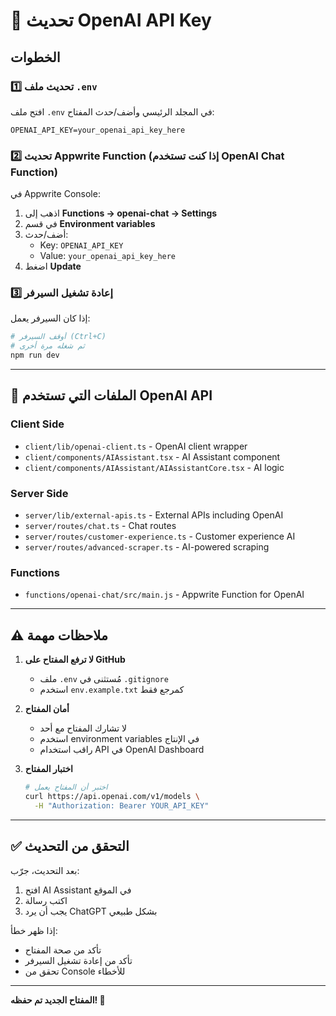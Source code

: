 # 🔑 تحديث OpenAI API Key

## الخطوات

### 1️⃣ تحديث ملف `.env`

افتح ملف `.env` في المجلد الرئيسي وأضف/حدث المفتاح:

```env
OPENAI_API_KEY=your_openai_api_key_here
```

### 2️⃣ تحديث Appwrite Function (إذا كنت تستخدم OpenAI Chat Function)

في Appwrite Console:

1. اذهب إلى **Functions → openai-chat → Settings**
2. في قسم **Environment variables**
3. أضف/حدث:
   - Key: `OPENAI_API_KEY`
   - Value: `your_openai_api_key_here`
4. اضغط **Update**

### 3️⃣ إعادة تشغيل السيرفر

إذا كان السيرفر يعمل:

```bash
# أوقف السيرفر (Ctrl+C)
# ثم شغله مرة أخرى
npm run dev
```

---

## 📁 الملفات التي تستخدم OpenAI API

### Client Side
- `client/lib/openai-client.ts` - OpenAI client wrapper
- `client/components/AIAssistant.tsx` - AI Assistant component
- `client/components/AIAssistant/AIAssistantCore.tsx` - AI logic

### Server Side
- `server/lib/external-apis.ts` - External APIs including OpenAI
- `server/routes/chat.ts` - Chat routes
- `server/routes/customer-experience.ts` - Customer experience AI
- `server/routes/advanced-scraper.ts` - AI-powered scraping

### Functions
- `functions/openai-chat/src/main.js` - Appwrite Function for OpenAI

---

## ⚠️ ملاحظات مهمة

1. **لا ترفع المفتاح على GitHub**
   - ملف `.env` مُستثنى في `.gitignore`
   - استخدم `env.example.txt` كمرجع فقط

2. **أمان المفتاح**
   - لا تشارك المفتاح مع أحد
   - استخدم environment variables في الإنتاج
   - راقب استخدام API في OpenAI Dashboard

3. **اختبار المفتاح**
   ```bash
   # اختبر أن المفتاح يعمل
   curl https://api.openai.com/v1/models \
     -H "Authorization: Bearer YOUR_API_KEY"
   ```

---

## ✅ التحقق من التحديث

بعد التحديث، جرّب:

1. افتح AI Assistant في الموقع
2. اكتب رسالة
3. يجب أن يرد ChatGPT بشكل طبيعي

إذا ظهر خطأ:
- تأكد من صحة المفتاح
- تأكد من إعادة تشغيل السيرفر
- تحقق من Console للأخطاء

---

**المفتاح الجديد تم حفظه! 🎉**
